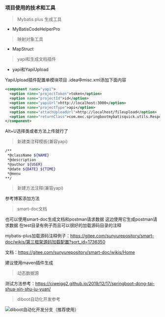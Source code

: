 ### 项目使用的技术和工具

> Mybatis plus 生成工具
* MyBatisCodeHelperPro

> 映射对象工具
* MapStruct

> yapi和生成文档插件
* yapi和YapiUpload

YapiUpload插件配置单模块项目 .idea中misc.xml添加下面内容

```xml
<component name="yapi">
  <option name="projectToken">token</option>
  <option name="projectId">id</option>
  <option name="yapiUrl">http://localhost:3000</option>
  <option name="projectType">api</option>
  <option name="attachUploadUrl">http://localhost/fileupload</option>
  <option name="returnClass">com.mxc.springbootmybatisquick.utils.ResponseView</option>
</component>
```

Alt+U选择类或者方法上传就行了

> 新建类注释模板(兼容yapi)

```bash
/**
 *@className ${NAME}
 *@description
 *@author ${USER}
 *@date ${DATE} ${TIME}
 *@menu
**/
```

> 新建方法注释(兼容yapi)

参考博客添加方法

> smart-doc文档

也可以使用smart-doc生成文档和postman请求数据 这边使用它生成postman请求数据 在test目录有例子而且可以很好的加载源码目录的注释

mybatis-plus加载源码注释例子：https://gitee.com/sunyurepository/smart-doc/wikis/第三框架源码加载配置?sort_id=1736350

文档：https://gitee.com/sunyurepository/smart-doc/wikis/Home

建议使用maven插件生成

> 动态数据源

测试方法参考：https://ciweigg2.github.io/2019/12/17/springboot-dong-tai-shua-xin-shu-ju-yuan/

> diboot自动化开发参考

![diboot自动化开发分支（推荐使用）](https://github.com/ciweigg2/springboot-mybatis-quick/tree/diboot%E8%87%AA%E5%8A%A8%E5%8C%96%E5%BC%80%E5%8F%91)
